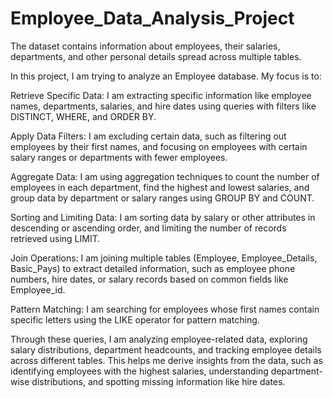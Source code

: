 # Employee_Data_Analysis_Project

The dataset contains information about employees, their salaries, departments, and other personal details spread across multiple tables.

In this project, I am trying to analyze an Employee database. My focus is to:

Retrieve Specific Data: I am extracting specific information like employee names, departments, salaries, and hire dates using queries with filters like DISTINCT, WHERE, and ORDER BY.

Apply Data Filters: I am excluding certain data, such as filtering out employees by their first names, and focusing on employees with certain salary ranges or departments with fewer employees.

Aggregate Data: I am using aggregation techniques to count the number of employees in each department, find the highest and lowest salaries, and group data by department or salary ranges using GROUP BY and COUNT.

Sorting and Limiting Data: I am sorting data by salary or other attributes in descending or ascending order, and limiting the number of records retrieved using LIMIT.

Join Operations: I am joining multiple tables (Employee, Employee_Details, Basic_Pays) to extract detailed information, such as employee phone numbers, hire dates, or salary records based on common fields like Employee_id.

Pattern Matching: I am searching for employees whose first names contain specific letters using the LIKE operator for pattern matching.

Through these queries, I am analyzing employee-related data, exploring salary distributions, department headcounts, and tracking employee details across different tables. This helps me derive insights from the data, such as identifying employees with the highest salaries, understanding department-wise distributions, and spotting missing information like hire dates.
